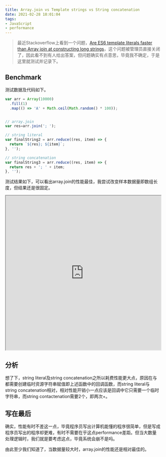 ```yaml
---
title: Array.join vs Template strings vs String concatenation 
date: 2021-02-28 18:01:04
tags:
- JavaScript 
- performance
---
```

> 最近Stackoverflow上看到一个问题，[Are ES6 template literals faster than Array join at constructing long strings](https://stackoverflow.com/questions/54352451/are-es6-template-literals-faster-than-array-join-at-constructing-long-strings)，这个问题被管理员直接关闭了，因此看不到有人给出答案，但问题确实有点意思，毕竟我不确定，于是这里就测试并记录下。

## Benchmark

测试数据及代码如下。

```javascript
var arr = Array(10000)
  .fill(1)
  .map(() => 'A' + Math.ceil(Math.random() * 100));


// array.join
var res=arr.join('; ');

// string literal
var finalString2 = arr.reduce((res, item) => {
  return `${res}; ${item}`;
}, '');

// string concatenation
var finalString3 = arr.reduce((res, item) => {
  return res + '; ' + item;
}, '');
```



测试结果如下，可以看出array.join的性能最佳，我尝试改变样本数据量即数组长度，但结果还是很固定。

<iframe src="https://measurethat.net/Embed?id=167479" width="100%" height="500px"></iframe>



## 分析

想了下，string literal及string concatenation之所以耗费性能更大点，原因在与都需要创建临时资源字符串赋值即上述函数中的回调函数，而string literal与string concatenation相对，相对性能开销小一点应该是回调中它只需要一个临时字符串，而string contactenation需要2个，即两次+。

## 写在最后

确实，性能有时不差这一点，毕竟程序员写出计算机能懂的程序很简单，但是写成程序员写出的程序却更难，有时不需要在乎这点performance差距。但当大数量处理逻辑时，我们就是要考虑这点，毕竟系统会崩不是吗。



由此至少我们知道了，当数据量较大时，array.join的性能还是相对最佳的。

